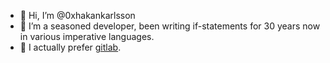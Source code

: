- 👋 Hi, I’m @0xhakankarlsson
- 👀 I’m a seasoned developer, been writing if-statements for 30 years now in various imperative languages.
- 🌱 I actually prefer [gitlab](https://about.gitlab.com/).

<!---
0xhakankarlsson/0xhakankarlsson is a ✨ special ✨ repository because its `README.md` (this file) appears on your GitHub profile.
You can click the Preview link to take a look at your changes.
--->
